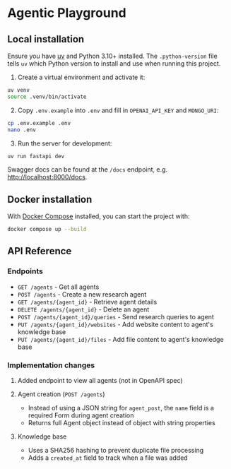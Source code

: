 # Agentic Playground

## Local installation

Ensure you have [uv](https://docs.astral.sh/uv/) and Python 3.10+ installed. The `.python-version` file tells `uv` which Python version to install and use when running this project.

1. Create a virtual environment and activate it:

```sh
uv venv
source .venv/bin/activate
```

2. Copy `.env.example` into `.env` and fill in `OPENAI_API_KEY` and `MONGO_URI`:

```sh
cp .env.example .env
nano .env
```

3. Run the server for development:

```sh
uv run fastapi dev
```

Swagger docs can be found at the `/docs` endpoint, e.g. <http://localhost:8000/docs>.

## Docker installation

With [Docker Compose](https://docs.docker.com/compose/install/) installed, you can start the project with:

```sh
docker compose up --build
```

## API Reference

### Endpoints

- `GET /agents` - Get all agents
- `POST /agents` - Create a new research agent
- `GET /agents/{agent_id}` - Retrieve agent details
- `DELETE /agents/{agent_id}` - Delete an agent
- `POST /agents/{agent_id}/queries` - Send research queries to agent
- `PUT /agents/{agent_id}/websites` - Add website content to agent's knowledge base
- `PUT /agents/{agent_id}/files` - Add file content to agent's knowledge base

### Implementation changes

1. Added endpoint to view all agents (not in OpenAPI spec)

2. Agent creation (`POST /agents`)

   - Instead of using a JSON string for `agent_post`, the `name` field is a required Form during agent creation
   - Returns full Agent object instead of object with string properties

3. Knowledge base

   - Uses a SHA256 hashing to prevent duplicate file processing
   - Adds a `created_at` field to track when a file was added
